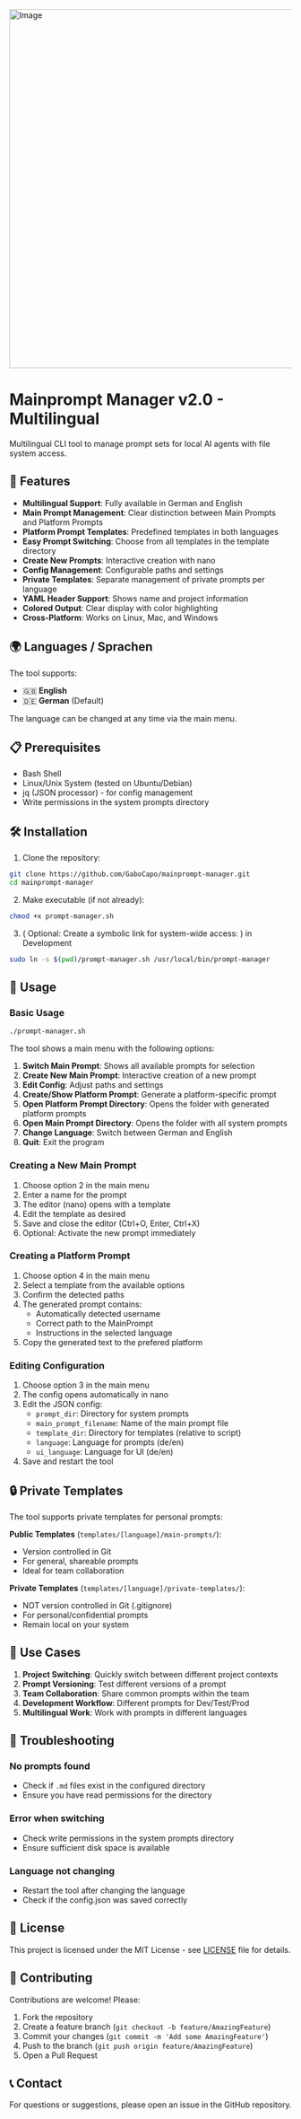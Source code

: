 <img width="1280" height="640" alt="Image" src="https://github.com/user-attachments/assets/3afd4298-a941-4bef-b598-11ad5827b294" />

# Mainprompt Manager v2.0 - Multilingual

Multilingual CLI tool to manage prompt sets for local AI agents with file system access.

## 🚀 Features

- **Multilingual Support**: Fully available in German and English
- **Main Prompt Management**: Clear distinction between Main Prompts and Platform Prompts
- **Platform Prompt Templates**: Predefined templates in both languages
- **Easy Prompt Switching**: Choose from all templates in the template directory
- **Create New Prompts**: Interactive creation with nano
- **Config Management**: Configurable paths and settings
- **Private Templates**: Separate management of private prompts per language
- **YAML Header Support**: Shows name and project information
- **Colored Output**: Clear display with color highlighting
- **Cross-Platform**: Works on Linux, Mac, and Windows

## 🌍 Languages / Sprachen

The tool supports:
- 🇬🇧 **English**
- 🇩🇪 **German** (Default)

The language can be changed at any time via the main menu.

## 📋 Prerequisites

- Bash Shell
- Linux/Unix System (tested on Ubuntu/Debian)
- jq (JSON processor) - for config management
- Write permissions in the system prompts directory

## 🛠️ Installation

1. Clone the repository:
```bash
git clone https://github.com/GaboCapo/mainprompt-manager.git
cd mainprompt-manager
```

2. Make executable (if not already):
```bash
chmod +x prompt-manager.sh
```

3. ( Optional: Create a symbolic link for system-wide access: ) in Development
```bash
sudo ln -s $(pwd)/prompt-manager.sh /usr/local/bin/prompt-manager
```

## 📖 Usage

### Basic Usage

```bash
./prompt-manager.sh
```

The tool shows a main menu with the following options:
1. **Switch Main Prompt**: Shows all available prompts for selection
2. **Create New Main Prompt**: Interactive creation of a new prompt
3. **Edit Config**: Adjust paths and settings
4. **Create/Show Platform Prompt**: Generate a platform-specific prompt
5. **Open Platform Prompt Directory**: Opens the folder with generated platform prompts
6. **Open Main Prompt Directory**: Opens the folder with all system prompts
7. **Change Language**: Switch between German and English
8. **Quit**: Exit the program

### Creating a New Main Prompt

1. Choose option 2 in the main menu
2. Enter a name for the prompt
3. The editor (nano) opens with a template
4. Edit the template as desired
5. Save and close the editor (Ctrl+O, Enter, Ctrl+X)
6. Optional: Activate the new prompt immediately

### Creating a Platform Prompt

1. Choose option 4 in the main menu
2. Select a template from the available options
3. Confirm the detected paths
4. The generated prompt contains:
   - Automatically detected username
   - Correct path to the MainPrompt
   - Instructions in the selected language
5. Copy the generated text to the prefered platform

### Editing Configuration

1. Choose option 3 in the main menu
2. The config opens automatically in nano
3. Edit the JSON config:
   - `prompt_dir`: Directory for system prompts
   - `main_prompt_filename`: Name of the main prompt file
   - `template_dir`: Directory for templates (relative to script)
   - `language`: Language for prompts (de/en)
   - `ui_language`: Language for UI (de/en)
4. Save and restart the tool

## 🔒 Private Templates

The tool supports private templates for personal prompts:

**Public Templates** (`templates/[language]/main-prompts/`):
- Version controlled in Git
- For general, shareable prompts
- Ideal for team collaboration

**Private Templates** (`templates/[language]/private-templates/`):
- NOT version controlled in Git (.gitignore)
- For personal/confidential prompts
- Remain local on your system

## 🎯 Use Cases

1. **Project Switching**: Quickly switch between different project contexts
2. **Prompt Versioning**: Test different versions of a prompt
3. **Team Collaboration**: Share common prompts within the team
4. **Development Workflow**: Different prompts for Dev/Test/Prod
5. **Multilingual Work**: Work with prompts in different languages

## 🐛 Troubleshooting

### No prompts found
- Check if `.md` files exist in the configured directory
- Ensure you have read permissions for the directory

### Error when switching
- Check write permissions in the system prompts directory
- Ensure sufficient disk space is available

### Language not changing
- Restart the tool after changing the language
- Check if the config.json was saved correctly

## 📝 License

This project is licensed under the MIT License - see [LICENSE](LICENSE) file for details.

## 🤝 Contributing

Contributions are welcome! Please:

1. Fork the repository
2. Create a feature branch (`git checkout -b feature/AmazingFeature`)
3. Commit your changes (`git commit -m 'Add some AmazingFeature'`)
4. Push to the branch (`git push origin feature/AmazingFeature`)
5. Open a Pull Request

## 📞 Contact

For questions or suggestions, please open an issue in the GitHub repository.



